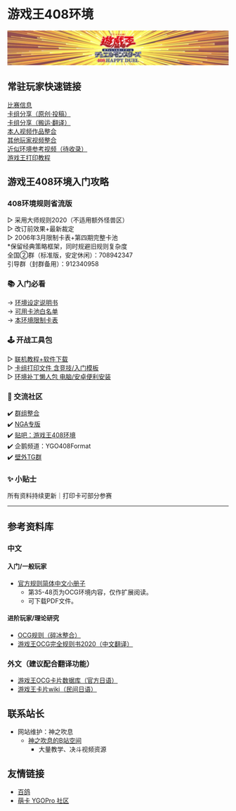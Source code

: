 # 游戏王408环境

<center>
<img src = "./index_img/B站空间背景3.jpg">
</center>

## 常驻玩家快速链接

[比赛信息](./Articles/Competitions/Competitions.html)  
[卡组分享（原创·投稿）](./Articles/Deck_original/Original_Submit.html)   
[卡组分享（搬运·翻译）](./Articles/Deck_Transport/Deck_Transport.html)  
[本人视频作品整合](./Articles/Videos/Video_Collection.html)  
[其他玩家视频整合](./Articles/Videos/Video_Collection_Others.html)  
[近似环境参考视频（待收录）](./Articles/Videos/Video_Similar.html)  
[游戏王打印教程](./Articles/Notices/Print.html)  

## 游戏王408环境入门攻略

### 408环境规则省流版

▷ 采用大师规则2020（不适用额外怪兽区）  
▷ 改订前效果+最新裁定  
▷ 2006年3月限制卡表+第四期完整卡池  
*保留经典策略框架，同时规避旧规则复杂度  
全国②群（标准版，安定休闲）：708942347  
引导群（封群备用）：912340958  

### 📚 入门必看

→ [环境设定说明书](./Articles/Notices/Intro.html)  
→ [可用卡池白名单](./Articles/Cardpool%20Banlist/Cardpool.html)  
→ [本环境限制卡表](./Articles/Cardpool%20Banlist/BanList.html)  

### 🕹 开战工具包

▷ [联机教程+软件下载](./Articles/Notices/Online.html)  
▷ [卡组打印文件 含竞技/入门模板](https://pan.baidu.com/s/1YLqfZ3qCuIaU5aTDeR7VRQ?pwd=1919)  
▷ [环境补丁懒人包 电脑/安卓便利安装](https://pan.baidu.com/s/14vqrqXSJfsh7dVdnW2535w?pwd=1919)

### 💬 交流社区

✔️ [群组整合](./Articles/Notices/Groups.html)  
✔️ [NGA专版](https://bbs.nga.cn/thread.php?stid=32438497)  
✔️ [贴吧：游戏王408环境](https://tieba.baidu.com/f?kw=%E6%B8%B8%E6%88%8F%E7%8E%8B408%E7%8E%AF%E5%A2%83)  
✔️ 企鹅频道：YGO408Format  
✔️ [壁外TG群](https://t.me/ygo408)  

### ✨ 小贴士

所有资料持续更新｜打印卡可部分参赛  

---

## 参考资料库

### 中文

#### 入门/一般玩家

- [官方规则简体中文小册子](https://source.windoent.com/yugioh/rulebook_2020_SC_ver7.pdf)  
  - 第35-48页为OCG环境内容，仅作扩展阅读。  
  - 可下载PDF文件。  

#### 进阶玩家/理论研究

- [OCG规则（碎冰整合）](https://ocg-rule.readthedocs.io/zh-cn/latest/index.html)  
- [游戏王OCG完全规则书2020（中文翻译）](https://ocg-rulebook.readthedocs.io/zh-cn/latest/)  

### 外文（建议配合翻译功能）

- [游戏王OCG卡片数据库（官方日语）](https://www.db.yugioh-card.com/yugiohdb/?request_locale=ja)  
- [游戏王卡片wiki（民间日语）](https://yugioh-wiki.net/)  

## 联系站长

- 网站维护：神之吹息  
  - [神之吹息的B站空间](https://space.bilibili.com/839586)  
    - 大量教学、决斗视频资源  

## 友情链接

- [百鸽](https://ygocdb.com/)  
- [萌卡 YGOPro 社区](https://ygobbs2.com/)  